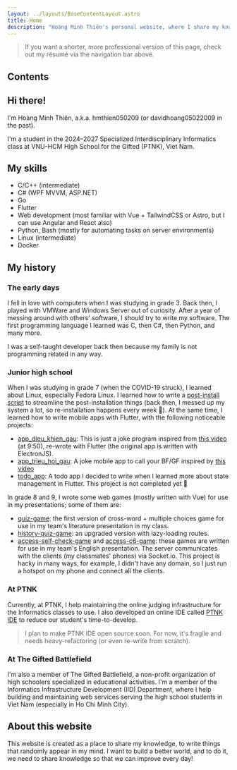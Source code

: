 ```yaml
---
layout: ../layouts/BaseContentLayout.astro
title: Home
description: "Hoàng Minh Thiên's personal website, where I share my knowledge and experiences in programming and technology."
---
```


> If you want a shorter, more professional version of this page, check out my
> résumé
> via the navigation bar above.

## Contents

## Hi there!

I'm Hoàng Minh Thiên, a.k.a. hmthien050209 (or davidhoang05022009 in
the past).

I'm a student in the 2024–2027 Specialized Interdisciplinary Informatics class
at VNU-HCM High School for the Gifted (PTNK), Viet Nam.

## My skills

- C/C++ (intermediate)
- C# (WPF MVVM, ASP.NET)
- Go
- Flutter
- Web development (most familiar with Vue + TailwindCSS or Astro, but I can use
  Angular and React also)
- Python, Bash (mostly for automating tasks on server environments)
- Linux (intermediate)
- Docker

## My history

### The early days

I fell in love with computers when I was studying in grade 3. Back then, I
played with VMWare and Windows Server out of curiosity. After a year of messing
around with others' software, I should try to write my software. The first
programming language I learned was C, then C#, then Python, and many more.

I was a self-taught developer back then because my family is not programming
related in any way.

### Junior high school

When I was studying in grade 7 (when the COVID-19 struck), I learned about Linux, especially Fedora Linux.
I learned how to write
a [post-install script](https://github.com/hmthien050209/fedora-post-install-script)
to streamline the post-installation things (back then, I messed up my system a
lot, so re-installation happens every week 🙂). At the same time, I learned how
to write mobile apps with Flutter, with the following noticeable projects:

- [app_dieu_khien_gau](https://github.com/hmthien050209/app_dieu_khien_gau):
  This is just a joke program inspired
  from [this video](https://www.youtube.com/watch?v=G-lHnlc5UIs&t=9m50s) (at
  9:50), re-wrote with Flutter (the original app is written with ElectronJS).
- [app_trieu_hoi_gau](https://github.com/hmthien050209/app_trieu_hoi_gau): A
  joke mobile app to call your BF/GF inspired
  by [this video](https://www.youtube.com/watch?v=uBGKrMzgY9E)
- [todo_app](https://github.com/hmthien050209/todo_app): A todo app I decided to
  write when I learned more about state management in Flutter. This project is
  not completed yet 🙁

In grade 8 and 9, I wrote some web games (mostly written with Vue) for use in my
presentations; some of them are:

- [quiz-game](https://github.com/hmthien050209/quiz-game): the first version of
  cross-word + multiple choices game for use in my team's literature
  presentation in my class.
- [history-quiz-game](https://github.com/hmthien050209/history-quiz-game): an
  upgraded version with lazy-loading routes.
- [access-self-check-game](https://github.com/hmthien050209/access-self-check-game)
  and [access-c6-game](https://github.com/hmthien050209/access-c6-game): these
  games are written for use in my team's English presentation. The server
  communicates with the clients (my classmates' phones) via Socket.io. This
  project is hacky in many ways, for example, I didn't have any domain, so I
  just run a hotspot on my phone and connect all the clients.

### At PTNK

Currently, at PTNK, I help maintaining the online judging infrastructure for the
Informatics classes to use. I also developed an online IDE
called [PTNK IDE](https://ide.ptnkoj.com) to reduce our student's
time-to-develop.

> I plan to make PTNK IDE open source soon. For now, it's fragile and needs
> heavy-refactoring (or even re-write from scratch).

### At The Gifted Battlefield

I'm also a member of The Gifted Battlefield, a non-profit organization of high schoolers specialized in educational
activities. I'm a member of the Informatics Infrastructure Development (IID) Department, where I help building and
maintaining web services serving the high school students in Viet Nam (especially in Ho Chi Minh City).

## About this website

This website is created as a place to share my knowledge, to write things that
randomly appear in my mind. I want to build a better world, and to do it, we
need to share knowledge so that we can improve every day!
